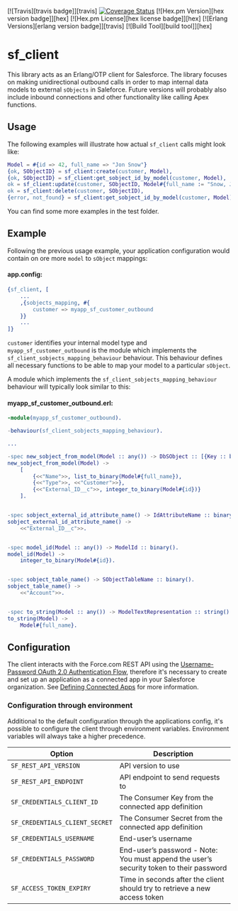 [![Travis][travis badge]][travis]
[![Coverage Status](https://coveralls.io/repos/github/synlay/sf_client/badge.svg?branch=develop)](https://coveralls.io/github/synlay/sf_client?branch=develop)
[![Hex.pm Version][hex version badge]][hex]
[![Hex.pm License][hex license badge]][hex]
[![Erlang Versions][erlang version badge]][travis]
[![Build Tool][build tool]][hex]

sf_client
=====

This library acts as an Erlang/OTP client for Salesforce. The library focuses on making
unidirectional outbound calls in order to map internal data models to external `sObjects` in Saleforce.
Future versions will probably also include inbound connections and other functionality like calling Apex functions.

## Usage

The following examples will illustrate how actual `sf_client` calls might look like:

```erlang
Model = #{id => 42, full_name => "Jon Snow"}
{ok, SObjectID} = sf_client:create(customer, Model),
{ok, SObjectID} = sf_client:get_sobject_id_by_model(customer, Model),
ok = sf_client:update(customer, SObjectID, Model#{full_name := "Snow, Jon"}),
ok = sf_client:delete(customer, SObjectID),
{error, not_found} = sf_client:get_sobject_id_by_model(customer, Model).
```
You can find some more examples in the test folder.

## Example

Following the previous usage example, your application configuration would contain on ore more `model` to `sObject`
mappings:

#### app.config:
```erlang
{sf_client, [
    ...
    ,{sobjects_mapping, #{
        customer => myapp_sf_customer_outbound
    }}
    ...
]}
```

`customer` identifies your internal model type and `myapp_sf_customer_outbound` is the module
which implements the `sf_client_sobjects_mapping_behaviour` behaviour. This behaviour defines all necessary functions
to be able to map your model to a particular `sObject`.

A module which implements the `sf_client_sobjects_mapping_behaviour` behaviour will typically look similar to this:

#### myapp_sf_customer_outbound.erl:
```erlang
-module(myapp_sf_customer_outbound).

-behaviour(sf_client_sobjects_mapping_behaviour).

...

-spec new_sobject_from_model(Model :: any()) -> DbSObject :: [{Key :: binary(), Value :: term()}].
new_sobject_from_model(Model) ->
    [
        {<<"Name">>, list_to_binary(Model#{full_name}),
        {<<"Type">>, <<"Customer">>},
        {<<"External_ID__c">>, integer_to_binary(Model#{id})}
    ].


-spec sobject_external_id_attribute_name() -> IdAttributeName :: binary().
sobject_external_id_attribute_name() ->
    <<"External_ID__c">>.


-spec model_id(Model :: any()) -> ModelId :: binary().
model_id(Model) ->
    integer_to_binary(Model#{id}).


-spec sobject_table_name() -> SObjectTableName :: binary().
sobject_table_name() ->
    <<"Account">>.


-spec to_string(Model :: any()) -> ModelTextRepresentation :: string().
to_string(Model) ->
    Model#{full_name}.

```

## Configuration

The client interacts with the Force.com REST API using the [Username-Password OAuth 2.0 Authentication Flow](https://developer.salesforce.com/docs/atlas.en-us.api_rest.meta/api_rest/intro_understanding_username_password_oauth_flow.htm),
therefore it's necessary to create and set up an application as a connected app in your Salesforce organization. See [Defining Connected Apps](https://developer.salesforce.com/docs/atlas.en-us.api_rest.meta/api_rest/intro_defining_remote_access_applications.htm)
for more information.

### Configuration through environment

Additional to the default configuration through the applications config, it's possible to configure the client through
environment variables. Environment variables will always take a higher precedence.

| Option | Description |
| --- | --- |
| `SF_REST_API_VERSION` | API version to use |
| `SF_REST_API_ENDPOINT` | API endpoint to send requests to |
| `SF_CREDENTIALS_CLIENT_ID` | The Consumer Key from the connected app definition |
| `SF_CREDENTIALS_CLIENT_SECRET` | The Consumer Secret from the connected app definition |
| `SF_CREDENTIALS_USERNAME` | End-user’s username |
| `SF_CREDENTIALS_PASSWORD` | End-user’s password - Note: You must append the user’s security token to their password |
| `SF_ACCESS_TOKEN_EXPIRY` | Time in seconds after the client should try to retrieve a new access token |

